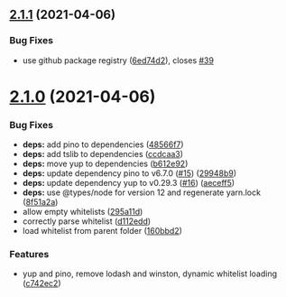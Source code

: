 ## [2.1.1](https://github.com/Einfach-Gaming/egmrp-daemon/compare/v2.1.0...v2.1.1) (2021-04-06)


### Bug Fixes

* use github package registry ([6ed74d2](https://github.com/Einfach-Gaming/egmrp-daemon/commit/6ed74d208a9061531c7f610f5fc0c52c26f0d772)), closes [#39](https://github.com/Einfach-Gaming/egmrp-daemon/issues/39)

# [2.1.0](https://github.com/Einfach-Gaming/egmrp-daemon/compare/v2.0.4...v2.1.0) (2021-04-06)


### Bug Fixes

* **deps:** add pino to dependencies ([48566f7](https://github.com/Einfach-Gaming/egmrp-daemon/commit/48566f7faf7fb36792389d528339427af5bbbb3c))
* **deps:** add tslib to dependencies ([ccdcaa3](https://github.com/Einfach-Gaming/egmrp-daemon/commit/ccdcaa32615a5253456c2acb9422f76c50ed2bd1))
* **deps:** move yup to dependencies ([b612e92](https://github.com/Einfach-Gaming/egmrp-daemon/commit/b612e92bdd1e1a5b42db37e3dfc5eaeeac8918c5))
* **deps:** update dependency pino to v6.7.0 ([#15](https://github.com/Einfach-Gaming/egmrp-daemon/issues/15)) ([29948b9](https://github.com/Einfach-Gaming/egmrp-daemon/commit/29948b9fc62d6c89435ab659167370b2ee928095))
* **deps:** update dependency yup to v0.29.3 ([#16](https://github.com/Einfach-Gaming/egmrp-daemon/issues/16)) ([aeceff5](https://github.com/Einfach-Gaming/egmrp-daemon/commit/aeceff59a4e25eb5e5e2753d367914eaf6be276a))
* **deps:** use @types/node for version 12 and regenerate yarn.lock ([8f51a2a](https://github.com/Einfach-Gaming/egmrp-daemon/commit/8f51a2a996307c522ebb395aa502bbb3894d597d))
* allow empty whitelists ([295a11d](https://github.com/Einfach-Gaming/egmrp-daemon/commit/295a11de8c2cb1d512167c9e4b057cae6b8408cf))
* correctly parse whitelist ([d112edd](https://github.com/Einfach-Gaming/egmrp-daemon/commit/d112edd126dc4ecdb02ed4552211a06512d4f5df))
* load whitelist from parent folder ([160bbd2](https://github.com/Einfach-Gaming/egmrp-daemon/commit/160bbd23e42f0fbaf31e0a4b25b8bae79000948e))


### Features

* yup and pino, remove lodash and winston, dynamic whitelist loading ([c742ec2](https://github.com/Einfach-Gaming/egmrp-daemon/commit/c742ec2df666035c783fd2ccff6a0cfd7bde8446))
